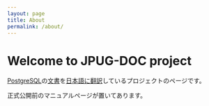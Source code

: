 ```yaml
---
layout: page
title: About
permalink: /about/
---
```

# Welcome to JPUG-DOC project

[PostgreSQL](http://www.postgresql.org/)の[文書](http://www.postgresql.org/docs/manuals/)を[日本語に翻訳](http://www.postgresql.jp/document/)しているプロジェクトのページです。

正式公開前のマニュアルページが置いてあります。
